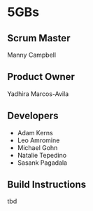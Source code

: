 # 5GBs

## Scrum Master
Manny Campbell

## Product Owner
Yadhira Marcos-Avila

## Developers
* Adam Kerns
* Leo Amromine
* Michael Gohn
* Natalie Tepedino
* Sasank Pagadala

## Build Instructions
tbd
